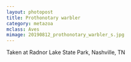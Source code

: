 ```yaml
---
layout: photopost
title: Prothonotary warbler
category: metazoa
mclass: Aves
mimage: 20190812_prothonotary_warbler_s.jpg
---
```


Taken at Radnor Lake State Park, Nashville, TN
